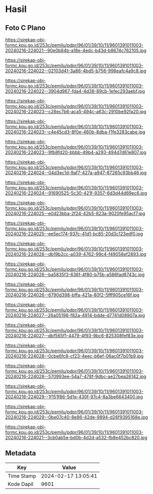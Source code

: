 # Hasil

## Foto C Plano

https://sirekap-obj-formc.kpu.go.id/253c/pemilu/pdpr/96/01/39/10/11/9601391011003-20240216-224021--90e0b84b-a18e-4edc-b43d-b8674c762105.jpg

https://sirekap-obj-formc.kpu.go.id/253c/pemilu/pdpr/96/01/39/10/11/9601391011003-20240216-224022--02103d41-3a86-4bd5-b756-998eafc4a9c8.jpg

https://sirekap-obj-formc.kpu.go.id/253c/pemilu/pdpr/96/01/39/10/11/9601391011003-20240216-224022--3904d967-fda4-4d38-89cb-1efec293aebf.jpg

https://sirekap-obj-formc.kpu.go.id/253c/pemilu/pdpr/96/01/39/10/11/9601391011003-20240216-224023--c28ec7b6-aca5-494c-a63c-2910be92fa20.jpg

https://sirekap-obj-formc.kpu.go.id/253c/pemilu/pdpr/96/01/39/10/11/9601391011003-20240216-224023--c4e45cd3-8f0e-460b-8dba-f1fe3283cabe.jpg

https://sirekap-obj-formc.kpu.go.id/253c/pemilu/pdpr/96/01/39/10/11/9601391011003-20240216-224023--9fb8fd20-bbbb-49b4-a293-494d7d61e807.jpg

https://sirekap-obj-formc.kpu.go.id/253c/pemilu/pdpr/96/01/39/10/11/9601391011003-20240216-224024--04d3ec1d-9af7-427a-a947-87265c93bb46.jpg

https://sirekap-obj-formc.kpu.go.id/253c/pemilu/pdpr/96/01/39/10/11/9601391011003-20240216-224024--91690525-5c30-421f-9357-6d3d44d69ec6.jpg

https://sirekap-obj-formc.kpu.go.id/253c/pemilu/pdpr/96/01/39/10/11/9601391011003-20240216-224025--e0d23bba-2f24-42b5-823a-9020fe95acf7.jpg

https://sirekap-obj-formc.kpu.go.id/253c/pemilu/pdpr/96/01/39/10/11/9601391011003-20240216-224025--ee5ec174-937c-41d1-bc85-20d3c123edf0.jpg

https://sirekap-obj-formc.kpu.go.id/253c/pemilu/pdpr/96/01/39/10/11/9601391011003-20240216-224026--db19b2cc-a039-4762-99c4-f49058ef2893.jpg

https://sirekap-obj-formc.kpu.go.id/253c/pemilu/pdpr/96/01/39/10/11/9601391011003-20240216-224026--ba5835f3-636f-4f80-b75b-a586fad8743c.jpg

https://sirekap-obj-formc.kpu.go.id/253c/pemilu/pdpr/96/01/39/10/11/9601391011003-20240216-224026--6790d398-bffa-421a-80f2-5fff905ce16f.jpg

https://sirekap-obj-formc.kpu.go.id/253c/pemilu/pdpr/96/01/39/10/11/9601391011003-20240216-224027--26a05198-f82a-4914-bdde-d7741d08907a.jpg

https://sirekap-obj-formc.kpu.go.id/253c/pemilu/pdpr/96/01/39/10/11/9601391011003-20240216-224027--dbf565f1-4479-4f93-9bc6-825308fef83e.jpg

https://sirekap-obj-formc.kpu.go.id/253c/pemilu/pdpr/96/01/39/10/11/9601391011003-20240216-224028--0cbe6fc8-cf23-4eec-b6ef-06ac0f7b01b9.jpg

https://sirekap-obj-formc.kpu.go.id/253c/pemilu/pdpr/96/01/39/10/11/9601391011003-20240216-224028--570993ee-54a7-478f-9dbc-ae27bea26142.jpg

https://sirekap-obj-formc.kpu.go.id/253c/pemilu/pdpr/96/01/39/10/11/9601391011003-20240216-224029--1f151f86-5d1e-430f-97c4-8a3be6643400.jpg

https://sirekap-obj-formc.kpu.go.id/253c/pemilu/pdpr/96/01/39/10/11/9601391011003-20240216-224029--0be07c40-8e86-42de-9894-d26f9395168e.jpg

https://sirekap-obj-formc.kpu.go.id/253c/pemilu/pdpr/96/01/39/10/11/9601391011003-20240216-224021--3cb0ab5e-bd0b-4d2d-a532-fb8e452bc820.jpg


## Metadata

| Key        | Value               |
| ---------- | ------------------- |
| Time Stamp | 2024-02-17 13:05:41 |
| Kode Dapil | 9601                |



